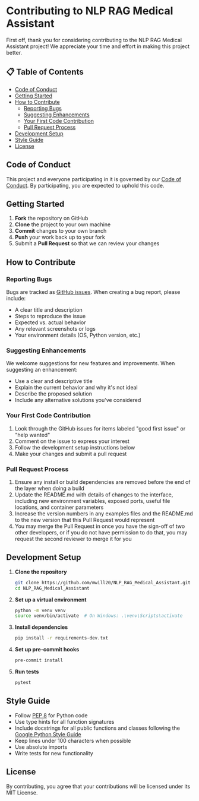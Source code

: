 # Contributing to NLP RAG Medical Assistant

First off, thank you for considering contributing to the NLP RAG Medical Assistant project! We appreciate your time and effort in making this project better.

## 📋 Table of Contents

- [Code of Conduct](#code-of-conduct)
- [Getting Started](#getting-started)
- [How to Contribute](#how-to-contribute)
  - [Reporting Bugs](#reporting-bugs)
  - [Suggesting Enhancements](#suggesting-enhancements)
  - [Your First Code Contribution](#your-first-code-contribution)
  - [Pull Request Process](#pull-request-process)
- [Development Setup](#development-setup)
- [Style Guide](#style-guide)
- [License](#license)

## Code of Conduct

This project and everyone participating in it is governed by our [Code of Conduct](CODE_OF_CONDUCT.md). By participating, you are expected to uphold this code.

## Getting Started

1. **Fork** the repository on GitHub
2. **Clone** the project to your own machine
3. **Commit** changes to your own branch
4. **Push** your work back up to your fork
5. Submit a **Pull Request** so that we can review your changes

## How to Contribute

### Reporting Bugs

Bugs are tracked as [GitHub issues](https://github.com/mwill20/NLP_RAG_Medical_Assistant/issues). When creating a bug report, please include:

- A clear title and description
- Steps to reproduce the issue
- Expected vs. actual behavior
- Any relevant screenshots or logs
- Your environment details (OS, Python version, etc.)

### Suggesting Enhancements

We welcome suggestions for new features and improvements. When suggesting an enhancement:

- Use a clear and descriptive title
- Explain the current behavior and why it's not ideal
- Describe the proposed solution
- Include any alternative solutions you've considered

### Your First Code Contribution

1. Look through the GitHub issues for items labeled "good first issue" or "help wanted"
2. Comment on the issue to express your interest
3. Follow the development setup instructions below
4. Make your changes and submit a pull request

### Pull Request Process

1. Ensure any install or build dependencies are removed before the end of the layer when doing a build
2. Update the README.md with details of changes to the interface, including new environment variables, exposed ports, useful file locations, and container parameters
3. Increase the version numbers in any examples files and the README.md to the new version that this Pull Request would represent
4. You may merge the Pull Request in once you have the sign-off of two other developers, or if you do not have permission to do that, you may request the second reviewer to merge it for you

## Development Setup

1. **Clone the repository**
   ```bash
   git clone https://github.com/mwill20/NLP_RAG_Medical_Assistant.git
   cd NLP_RAG_Medical_Assistant
   ```

2. **Set up a virtual environment**
   ```bash
   python -m venv venv
   source venv/bin/activate  # On Windows: .\venv\Scripts\activate
   ```

3. **Install dependencies**
   ```bash
   pip install -r requirements-dev.txt
   ```

4. **Set up pre-commit hooks**
   ```bash
   pre-commit install
   ```

5. **Run tests**
   ```bash
   pytest
   ```

## Style Guide

- Follow [PEP 8](https://www.python.org/dev/peps/pep-0008/) for Python code
- Use type hints for all function signatures
- Include docstrings for all public functions and classes following the [Google Python Style Guide](https://google.github.io/styleguide/pyguide.html#38-comments-and-docstrings)
- Keep lines under 100 characters when possible
- Use absolute imports
- Write tests for new functionality

## License

By contributing, you agree that your contributions will be licensed under its MIT License.
